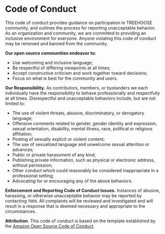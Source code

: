# Code of Conduct

This code of conduct provides guidance on participation in TREEHOOSE community,
and outlines the process for reporting unacceptable behavior.
As an organization and community, we are committed to providing an inclusive environment for everyone.
Anyone violating this code of conduct may be removed and banned from the community.

**Our open source communities endeavor to:**

- Use welcoming and inclusive language;
- Be respectful of differing viewpoints at all times;
- Accept constructive criticism and work together toward decisions;
- Focus on what is best for the community and users.

**Our Responsibility.** As contributors, members, or bystanders we each individually
have the responsibility to behave professionally and respectfully at all times.
Disrespectful and unacceptable behaviors include, but are not limited to:

- The use of violent threats, abusive, discriminatory, or derogatory language;
- Offensive comments related to gender, gender identity and expression,
  sexual orientation, disability, mental illness, race, political or religious affiliation;
- Posting of sexually explicit or violent content;
- The use of sexualized language and unwelcome sexual attention or advances;
- Public or private harassment of any kind;
- Publishing private information, such as physical or electronic address, without permission;
- Other conduct which could reasonably be considered inappropriate in a professional setting;
- Advocating for or encouraging any of the above behaviors.

**Enforcement and Reporting Code of Conduct Issues.** Instances of abusive, harassing, or otherwise
unacceptable behavior may be reported by contacting `TODO`.
All complaints will be reviewed and investigated and will result in a response that is deemed necessary and appropriate to the circumstances.

**Attribution**. This code of conduct is based on the template established by the [Amazon Open Source Code of Conduct](https://aws.github.io/code-of-conduct).
